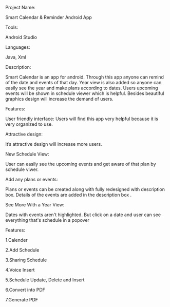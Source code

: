 

Project Name:

Smart Calendar & Reminder Android App


Tools:

Android Studio


Languages:

Java, Xml


Description:

Smart Calendar is an app for android. Through this app anyone can remind of the date and events of that day. Year view is also added so anyone can easily see the year and make plans according to dates. Users upcoming events will be shown in schedule viewer which is helpful. Besides beautiful graphics design will increase the demand of users.


Features:

User friendly interface:
Users will find this app very helpful because it is very organized to use.


Attractive design:

It’s attractive design will increase more users. 


New Schedule View:

User can easily see the upcoming events and get aware of that plan by schedule viwer.


Add any plans or events:

Plans or events can be created along with fully redesigned with description box. Details of the events are added in the description box .


See More With a Year View:

Dates with events aren't highlighted. But click on a date and user can see everything that's schedule in a popover



Features:

1.Calender

2.Add Schedule

3.Sharing Schedule

4.Voice Insert

5.Schedule Update, Delete and Insert

6.Convert into PDF

7.Generate PDF









